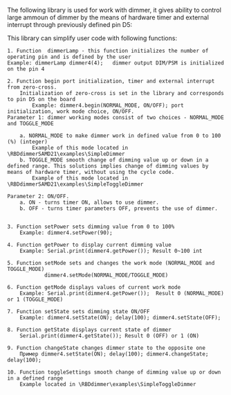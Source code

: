 ﻿The following library is used for work with dimmer, it gives ability to control large ammoun of dimmer by the means of hardware timer and external interrupt through previously defined pin D5:

This library can simplify user code with following functions:

    1. Function  dimmerLamp - this function initializes the number of operating pin and is defined by the user
    Example: dimmerLamp dimmer4(4);   dimmer output DIM/PSM is initialized on the pin 4
     
    2. Function begin port initialization, timer and external interrupt from zero-cross.
        Initialization of zero-cross is set in the library and corresponds to pin D5 on the board
            Example: dimmer4.begin(NORMAL_MODE, ON/OFF); port initialization, work mode choice, ON/OFF. 
    Parameter 1: dimmer working modes consist of two choices - NORMAL_MODE and TOGGLE_MODE 

        a. NORMAL_MODE to make dimmer work in defined value from 0 to 100 (%) (integer)
            Example of this mode located in \RBDdimmerSAMD21\examples\SimpleDimmer
        b. TOGGLE_MODE smooth change of dimming value up or down in a defined range. This solutions implies change of dimming values by means of hardware timer, without using the cycle code.
            Example of this mode located in \RBDdimmerSAMD21\examples\SimpleToggleDimmer

    Parameter 2: ON/OFF.
        a. ON - turns timer ON, allows to use dimmer.
        b. OFF - turns timer parameters OFF, prevents the use of dimmer.


    3. Function setPower sets dimming value from 0 to 100%
        Example: dimmer4.setPower(90);

    4. Function getPower to display current dimming value
        Example: Serial.print(dimmer4.getPower()); Result 0~100 int
   
    5. Function setMode sets and changes the work mode (NORMAL_MODE and TOGGLE_MODE)
                dimmer4.setMode(NORMAL_MODE/TOGGLE_MODE)

    6. Function getMode displays values of current work mode
        Example: Serial.print(dimmer4.getPower());  Result 0 (NORMAL_MODE) or 1 (TOGGLE_MODE)
   
    7. Function setState sets dimming state ON/OFF
        Example: dimmer4.setState(ON); delay(100); dimmer4.setState(OFF);
   
    8. Function getState displays current state of dimmer
        Serial.print(dimmer4.getState()); Result 0 (OFF) or 1 (ON)
   
    9. Function changeState changes dimmer state to the opposite one 
        Пример dimmer4.setState(ON); delay(100); dimmer4.changeState; delay(100);
  
    10. Function toggleSettings smooth change of dimming value up or down in a defined range
        Example located in \RBDdimmer\examples\SimpleToggleDimmer
